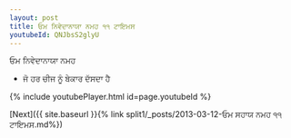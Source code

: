 ```yaml
---
layout: post
title: ਓਮ ਨਿਵੇਦਾਨਾਯਾ ਨਮਹ ੧੧ ਟਾਇਮਸ
youtubeId: QNJbsS2glyU
---
```

 
 
 ਓਮ ਨਿਵੇਦਾਨਾਯਾ ਨਮਹ  
 
 -  ਜੋ ਹਰ ਚੀਜ ਨੂੰ ਬੇਕਾਰ ਦੱਸਦਾ ਹੈ 
 
  
 
  
 
 
 
 
 
 


{% include youtubePlayer.html id=page.youtubeId %}
 
[Next]({{ site.baseurl }}{% link  split1/_posts/2013-03-12-ਓਮ ਸਹਾਯ ਨਮਹ ੧੧ ਟਾਇਮਸ.md%})
 
